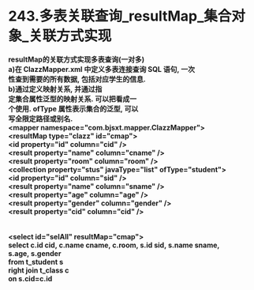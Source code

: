 # 243.多表关联查询_resultMap_集合对象_关联方式实现

**resultMap的关联方式实现多表查询(一对多)**<br />**a)在 ClazzMapper.xml 中定义多表连接查询 SQL 语句, 一次**<br />**性查到需要的所有数据, 包括对应学生的信息.**<br />**b)通过<resultMap>定义映射关系, 并通过<collection>指**<br />**定集合属性泛型的映射关系. 可以把<collection>看成一**<br />**个<resultMap>使用. ofType 属性表示集合的泛型, 可以**<br />**写全限定路径或别名.**<br />**<mapper namespace="com.bjsxt.mapper.ClazzMapper">**<br />**<resultMap type="clazz" id="cmap">**<br />**<id property="id" column="cid" />**<br />**<result property="name" column="cname" />**<br />**<result property="room" column="room" />**<br />**<collection property="stus" javaType="list" ofType="student">**<br />**<id property="id" column="sid" />**<br />**<result property="name" column="sname" />**<br />**<result property="age" column="age" />**<br />**<result property="gender" column="gender" />**<br />**<result property="cid" column="cid" />**<br />**</collection>**<br />**</resultMap>**<br />**<select id="selAll" resultMap="cmap">**<br />**select c.id cid, c.name cname, c.room, s.id sid, s.name sname,**<br />**s.age, s.gender**<br />**from t_student s**<br />**right join t_class c**<br />**on s.cid=c.id**<br />**</select>**<br />**</mapper>**

